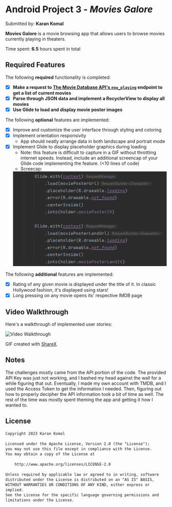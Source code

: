 # Android Project 3 - *Movies Galore*

Submitted by: **Karan Komal**

**Movies Galore** is a movie browsing app that allows users to browse movies currently playing in theaters.

Time spent: **6.5** hours spent in total

## Required Features

The following **required** functionality is completed:

- [X] **Make a request to [The Movie Database API's `now_playing`](https://developers.themoviedb.org/3/movies/get-now-playing) endpoint to get a list of current movies**
- [X] **Parse through JSON data and implement a RecyclerView to display all movies**
- [X] **Use Glide to load and display movie poster images**

The following **optional** features are implemented:

- [X] Improve and customize the user interface through styling and coloring
- [X] Implement orientation responsivity
  - App should neatly arrange data in both landscape and portrait mode
- [X] Implement Glide to display placeholder graphics during loading
  - Note: this feature is difficult to capture in a GIF without throttling internet speeds.  Instead, include an additional screencap of your Glide code implementing the feature.  (<10 lines of code)
  - Screecap:
  <img src='placeholder.png' title='Glide Placeholder/Error Image Code' width='' alt='Glide Placeholder/Error Image Code' />

The following **additional** features are implemented:

- [X] Rating of any given movie is displayed under the title of it. In classic Hollywood fashion, it's displayed using stars!
- [X] Long pressing on any movie opens its' respective IMDB page

## Video Walkthrough

Here's a walkthrough of implemented user stories:

<img src='walkthrough.gif' title='Video Walkthrough' width='' alt='Video Walkthrough' />

<!-- Replace this with whatever GIF tool you used! -->
GIF created with [ShareX](https://getsharex.com/). 
<!-- Recommended tools:
[Kap](https://getkap.co/) for macOS
[ScreenToGif](https://www.screentogif.com/) for Windows
[peek](https://github.com/phw/peek) for Linux. -->

## Notes

The challenges mostly came from the API portion of the code. The provided API Key was just not working, and I bashed my head against the wall for a while figuring that out. Eventually, I made my own account with TMDB, and I used the Access Token to get the information I needed. Then, figuring out how to properly decipher the API information took a bit of time as well. The rest of the time was mostly spent theming the app and getting it how I wanted to.

## License

    Copyright 2023 Karan Komal

    Licensed under the Apache License, Version 2.0 (the "License");
    you may not use this file except in compliance with the License.
    You may obtain a copy of the License at

        http://www.apache.org/licenses/LICENSE-2.0

    Unless required by applicable law or agreed to in writing, software
    distributed under the License is distributed on an "AS IS" BASIS,
    WITHOUT WARRANTIES OR CONDITIONS OF ANY KIND, either express or implied.
    See the License for the specific language governing permissions and
    limitations under the License.